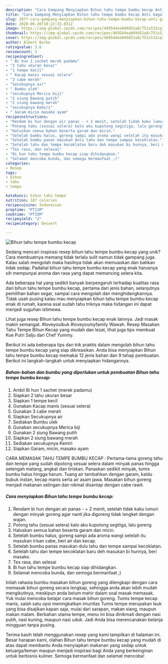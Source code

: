 ```yaml
---
description: "Cara Gampang Menyiapkan Bihun tahu tempe bumbu kecap Anti Gagal"
title: "Cara Gampang Menyiapkan Bihun tahu tempe bumbu kecap Anti Gagal"
slug: 2077-cara-gampang-menyiapkan-bihun-tahu-tempe-bumbu-kecap-anti-gagal
date: 2020-06-26T18:22:33.831Z
image: https://img-global.cpcdn.com/recipes/469544ea049d51a8/751x532cq70/bihun-tahu-tempe-bumbu-kecap-foto-resep-utama.jpg
thumbnail: https://img-global.cpcdn.com/recipes/469544ea049d51a8/751x532cq70/bihun-tahu-tempe-bumbu-kecap-foto-resep-utama.jpg
cover: https://img-global.cpcdn.com/recipes/469544ea049d51a8/751x532cq70/bihun-tahu-tempe-bumbu-kecap-foto-resep-utama.jpg
author: Albert Burke
ratingvalue: 3.6
reviewcount: 3
recipeingredient:
- " Bi hun 1 sachet merek padamu"
- "2 tahu ukuran besar"
- "1 tempe kecil"
- " Kacap manis sesuai selera"
- "3 cabe merah"
- "Secukupnya air"
- " Bumbu ulek"
- "secukupnya Merica biji"
- "2 siung Bawang putih"
- "2 siung bawang merah"
- "secukupnya Kemiri"
- " Garam micin masako ayam"
recipeinstructions:
- "Rendam bi hun dengan air panas - + 2 menit, setelah tidak kaku lumuri dengan minyak goreng agar nanti jika digoreng tidak lengket dengan wajan."
- "Potong tahu (sesuai selera) kalo aku kupotong segitiga, lalu goreng"
- "Haluskan semua bahan beserta garam dan micin."
- "Setelah bumbu halus, goreng sampi ada aroma wangi setelah itu masukan irisan cabe, beri air dan kecap."
- "Setelah bumbu panas masukan dulu tahu dan tempe sampai kecoklatan."
- "Setelah tahu dan tempe kecoklatan baru deh masukan bi hunnya, beri masako."
- "Tes rasa, dan selesai"
- "Bi hun tahu tempe bumbu kecap siap dihidangkan."
- "Selamat mencoba bunda, dan semoga bermanfaat ;)"
categories:
- Resep
tags:
- bihun
- tahu
- tempe

katakunci: bihun tahu tempe 
nutrition: 187 calories
recipecuisine: Indonesian
preptime: "PT11M"
cooktime: "PT35M"
recipeyield: "2"
recipecategory: Dessert

---
```



![Bihun tahu tempe bumbu kecap](https://img-global.cpcdn.com/recipes/469544ea049d51a8/751x532cq70/bihun-tahu-tempe-bumbu-kecap-foto-resep-utama.jpg)

Sedang mencari inspirasi resep bihun tahu tempe bumbu kecap yang unik? Cara membuatnya memang tidak terlalu sulit namun tidak gampang juga. Kalau salah mengolah maka hasilnya tidak akan memuaskan dan bahkan tidak sedap. Padahal bihun tahu tempe bumbu kecap yang enak harusnya sih mempunyai aroma dan rasa yang dapat memancing selera kita.

Ada beberapa hal yang sedikit banyak berpengaruh terhadap kualitas rasa dari bihun tahu tempe bumbu kecap, pertama dari jenis bahan, selanjutnya pemilihan bahan segar, sampai cara mengolah dan menghidangkannya. Tidak usah pusing kalau mau menyiapkan bihun tahu tempe bumbu kecap enak di rumah, karena asal sudah tahu triknya maka hidangan ini dapat menjadi suguhan istimewa.

Lihat juga resep Bihun tahu tempe bumbu kecap enak lainnya. Jadi masak makin semangat. #loveyouibuk #loveyoumyfamily Wawah. Resep Masakan Tahu Tempe Bihun Kecap yang mudah dan lezat, lihat juga tips membuat Kue Putri Salju dari Chef Yummy.


Berikut ini ada beberapa tips dan trik praktis dalam mengolah bihun tahu tempe bumbu kecap yang siap dikreasikan. Anda bisa menyiapkan Bihun tahu tempe bumbu kecap memakai 12 jenis bahan dan 9 tahap pembuatan. Berikut ini langkah-langkah untuk menyiapkan hidangannya.

<!--inarticleads1-->

##### Bahan-bahan dan bumbu yang diperlukan untuk pembuatan Bihun tahu tempe bumbu kecap:

1. Ambil  Bi hun 1 sachet (merek padamu)
1. Siapkan 2 tahu ukuran besar
1. Siapkan 1 tempe kecil
1. Gunakan  Kacap manis (sesuai selera)
1. Gunakan 3 cabe merah
1. Siapkan Secukupnya air
1. Sediakan  Bumbu ulek
1. Gunakan secukupnya Merica biji
1. Gunakan 2 siung Bawang putih
1. Siapkan 2 siung bawang merah
1. Sediakan secukupnya Kemiri
1. Siapkan  Garam, micin, masako ayam


CARA MEMASAK TAHU TEMPE BUMBU KECAP : Pertama-tama goreng tahu dan tempe yang sudah dipotong sesuai selera dalam minyak panas hingga setengah matang, angkat dan tiriskan. Panaskan sedikit minyak, tumis bumbu halus hingga harum. Tuang air tambahkan dengan garam, kaldu bubuk instan, kecap manis serta air asam jawa. Masakan bihun goreng menjadi makanan selingan dan nikmat disantap dengan cabe rawit. 

<!--inarticleads2-->

##### Cara menyiapkan Bihun tahu tempe bumbu kecap:

1. Rendam bi hun dengan air panas - + 2 menit, setelah tidak kaku lumuri dengan minyak goreng agar nanti jika digoreng tidak lengket dengan wajan.
1. Potong tahu (sesuai selera) kalo aku kupotong segitiga, lalu goreng
1. Haluskan semua bahan beserta garam dan micin.
1. Setelah bumbu halus, goreng sampi ada aroma wangi setelah itu masukan irisan cabe, beri air dan kecap.
1. Setelah bumbu panas masukan dulu tahu dan tempe sampai kecoklatan.
1. Setelah tahu dan tempe kecoklatan baru deh masukan bi hunnya, beri masako.
1. Tes rasa, dan selesai
1. Bi hun tahu tempe bumbu kecap siap dihidangkan.
1. Selamat mencoba bunda, dan semoga bermanfaat ;)


Inilah rahasia bumbu masakan bihun goreng yang dilengkapi dengan cara memasak bihun goreng secara lengkap, sehingga anda akan lebih mudah mengikutinya, meskipun anda belum mahir dalam soal masak memasak. Yuk mulai mencoba belajar cara masak bihun goreng. Tumis tempe kecap manis, salah satu opsi meningkatkan imunitas Tumis tempe merupakan lauk yang bisa disajikan kapan saja, mulai dari sarapan, makan siang, maupun makan malam. Berbahan utama tempe, menu ini bisa dinikmati dengan nasi putih, nasi kuning, maupun nasi uduk. Jadi Anda bisa merencanakan belanja mingguan tanpa pusing. 

Terima kasih telah menggunakan resep yang kami tampilkan di halaman ini. Besar harapan kami, olahan Bihun tahu tempe bumbu kecap yang mudah di atas dapat membantu Anda menyiapkan makanan yang sedap untuk keluarga/teman maupun menjadi inspirasi bagi Anda yang berkeinginan untuk berbisnis kuliner. Semoga bermanfaat dan selamat mencoba!
